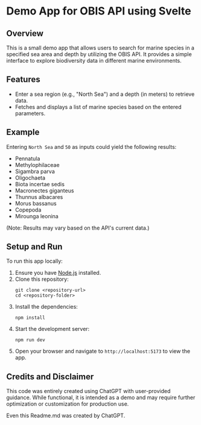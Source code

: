 # Demo App for OBIS API using Svelte

## Overview
This is a small demo app that allows users to search for marine species in a specified sea area and depth by utilizing the OBIS API. It provides a simple interface to explore biodiversity data in different marine environments.

## Features
- Enter a sea region (e.g., "North Sea") and a depth (in meters) to retrieve data.
- Fetches and displays a list of marine species based on the entered parameters.

## Example
Entering `North Sea` and `50` as inputs could yield the following results:

- Pennatula
- Methylophilaceae
- Sigambra parva
- Oligochaeta
- Biota incertae sedis
- Macronectes giganteus
- Thunnus albacares
- Morus bassanus
- Copepoda
- Mirounga leonina

(Note: Results may vary based on the API's current data.)

## Setup and Run
To run this app locally:

1. Ensure you have [Node.js](https://nodejs.org/) installed.
2. Clone this repository:
   ```
   git clone <repository-url>
   cd <repository-folder>
   ```
3. Install the dependencies:
   ```
   npm install
   ```
4. Start the development server:
   ```
   npm run dev
   ```
5. Open your browser and navigate to `http://localhost:5173` to view the app.

## Credits and Disclaimer
This code was entirely created using ChatGPT with user-provided guidance. While functional, it is intended as a demo and may require further optimization or customization for production use.

Even this Readme.md was created by ChatGPT.